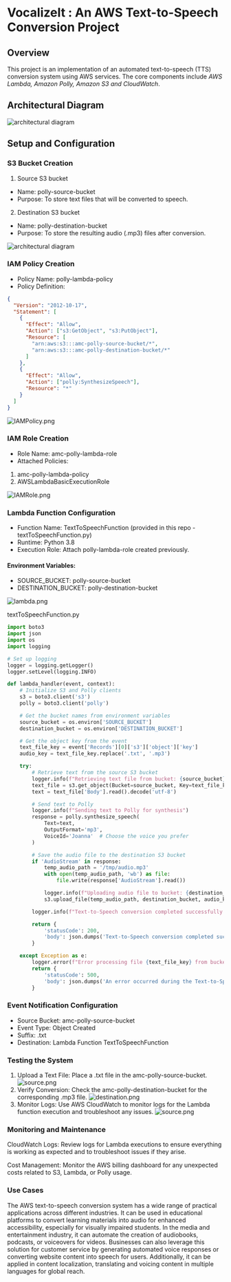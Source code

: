 # VocalizeIt : An AWS Text-to-Speech Conversion Project

## Overview

This project is an implementation of an automated text-to-speech (TTS) conversion system using AWS services. The core components include _AWS Lambda, Amazon Polly, Amazon S3 and CloudWatch_.

## Architectural Diagram

![architectural diagram](assets/TextToSpeechAWS.png)

## Setup and Configuration

### S3 Bucket Creation

1. Source S3 bucket

- Name: polly-source-bucket
- Purpose: To store text files that will be converted to speech.

2. Destination S3 bucket

- Name: polly-destination-bucket
- Purpose: To store the resulting audio (.mp3) files after conversion.

![architectural diagram](assets/S3Buckets.png)

### IAM Policy Creation

- Policy Name: polly-lambda-policy
- Policy Definition:

```json
{
  "Version": "2012-10-17",
  "Statement": [
    {
      "Effect": "Allow",
      "Action": ["s3:GetObject", "s3:PutObject"],
      "Resource": [
        "arn:aws:s3:::amc-polly-source-bucket/*",
        "arn:aws:s3:::amc-polly-destination-bucket/*"
      ]
    },
    {
      "Effect": "Allow",
      "Action": ["polly:SynthesizeSpeech"],
      "Resource": "*"
    }
  ]
}
```

![IAMPolicy.png](assets/IAMPolicy.png)

### IAM Role Creation

- Role Name: amc-polly-lambda-role
- Attached Policies:

1. amc-polly-lambda-policy
2. AWSLambdaBasicExecutionRole

![IAMRole.png](assets/IAMRole.png)

### Lambda Function Configuration

- Function Name: TextToSpeechFunction (provided in this repo - textToSpeechFunction.py)
- Runtime: Python 3.8
- Execution Role: Attach polly-lambda-role created previously.

#### Environment Variables:

- SOURCE_BUCKET: polly-source-bucket
- DESTINATION_BUCKET: polly-destination-bucket

![lambda.png](assets/lambda.png)

textToSpeechFunction.py

```python
import boto3
import json
import os
import logging

# Set up logging
logger = logging.getLogger()
logger.setLevel(logging.INFO)

def lambda_handler(event, context):
    # Initialize S3 and Polly clients
    s3 = boto3.client('s3')
    polly = boto3.client('polly')

    # Get the bucket names from environment variables
    source_bucket = os.environ['SOURCE_BUCKET']
    destination_bucket = os.environ['DESTINATION_BUCKET']

    # Get the object key from the event
    text_file_key = event['Records'][0]['s3']['object']['key']
    audio_key = text_file_key.replace('.txt', '.mp3')

    try:
        # Retrieve text from the source S3 bucket
        logger.info(f"Retrieving text file from bucket: {source_bucket}, key: {text_file_key}")
        text_file = s3.get_object(Bucket=source_bucket, Key=text_file_key)
        text = text_file['Body'].read().decode('utf-8')

        # Send text to Polly
        logger.info(f"Sending text to Polly for synthesis")
        response = polly.synthesize_speech(
            Text=text,
            OutputFormat='mp3',
            VoiceId='Joanna'  # Choose the voice you prefer
        )

        # Save the audio file to the destination S3 bucket
        if 'AudioStream' in response:
            temp_audio_path = '/tmp/audio.mp3'
            with open(temp_audio_path, 'wb') as file:
                file.write(response['AudioStream'].read())

            logger.info(f"Uploading audio file to bucket: {destination_bucket}, key: {audio_key}")
            s3.upload_file(temp_audio_path, destination_bucket, audio_key)

        logger.info(f"Text-to-Speech conversion completed successfully for file: {text_file_key}")

        return {
            'statusCode': 200,
            'body': json.dumps('Text-to-Speech conversion completed successfully!')
        }

    except Exception as e:
        logger.error(f"Error processing file {text_file_key} from bucket {source_bucket}: {str(e)}")
        return {
            'statusCode': 500,
            'body': json.dumps('An error occurred during the Text-to-Speech conversion.')
        }
```

### Event Notification Configuration

- Source Bucket: amc-polly-source-bucket
- Event Type: Object Created
- Suffix: .txt
- Destination: Lambda Function TextToSpeechFunction

### Testing the System

1. Upload a Text File: Place a .txt file in the amc-polly-source-bucket.
   ![source.png](assets/source.png)
2. Verify Conversion: Check the amc-polly-destination-bucket for the corresponding .mp3 file.
   ![destination.png](assets/destination.png)
3. Monitor Logs:
   Use AWS CloudWatch to monitor logs for the Lambda function execution and troubleshoot any issues.
   ![source.png](assets/logs.png)

### Monitoring and Maintenance

CloudWatch Logs: Review logs for Lambda executions to ensure everything is working as expected and to troubleshoot issues if they arise.

Cost Management: Monitor the AWS billing dashboard for any unexpected costs related to S3, Lambda, or Polly usage.

### Use Cases

The AWS text-to-speech conversion system has a wide range of practical applications across different industries. It can be used in educational platforms to convert learning materials into audio for enhanced accessibility, especially for visually impaired students. In the media and entertainment industry, it can automate the creation of audiobooks, podcasts, or voiceovers for videos. Businesses can also leverage this solution for customer service by generating automated voice responses or converting website content into speech for users. Additionally, it can be applied in content localization, translating and voicing content in multiple languages for global reach.
